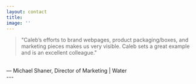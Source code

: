 ```yaml
---
layout: contact
title: 
image: ''
---
```

>"Caleb’s efforts to brand webpages, product packaging/boxes, and marketing pieces makes us very visible. Caleb sets a great example and is an excellent colleague."<br>
<br>
— Michael Shaner, Director of Marketing | Water
<br>
---
